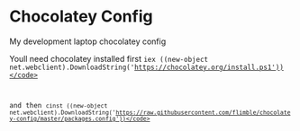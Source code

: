 # Chocolatey Config
My development laptop chocolatey config

Youll need chocolatey installed first 
<code>iex ((new-object net.webclient).DownloadString('https://chocolatey.org/install.ps1'))</code>

and then 
<code>cinst ((new-object net.webclient).DownloadString('https://raw.githubusercontent.com/flimble/chocolatey-config/master/packages.config'))</code>

